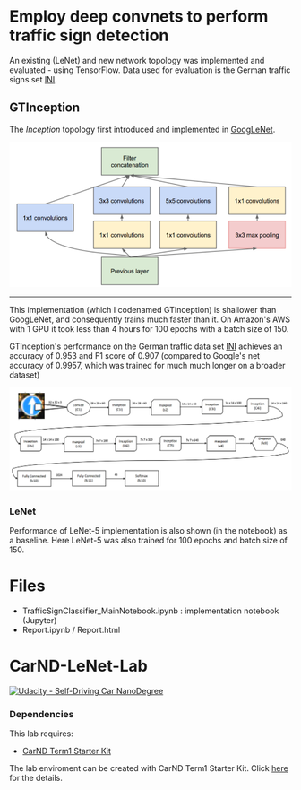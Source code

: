 # Employ deep convnets to perform traffic sign detection
An existing (LeNet) and new network topology was implemented and evaluated - using TensorFlow. Data used for evaluation is the German traffic signs set [INI](http://benchmark.ini.rub.de/).

## GTInception
The *Inception* topology first introduced and implemented in [GoogLeNet](https://arxiv.org/pdf/1409.4842.pdf). 

![Inception](Inception.png)


---


This implementation (which I codenamed GTInception) is shallower than GoogLeNet, and consequently trains much faster than it. On Amazon's AWS with 1 GPU it took less than 4 hours for 100 epochs with a batch size of 150. 

GTInception's performance on the German traffic data set [INI](http://benchmark.ini.rub.de/) achieves an accuracy of 0.953 and F1 score of 0.907 (compared to Google's net accuracy of 0.9957, which was trained for much much longer on a broader dataset)


![GTInception](GTInception.png)

### LeNet
Performance of LeNet-5 implementation is also shown (in the notebook) as a baseline. Here LeNet-5 was also trained for 100 epochs and batch size of 150. 



# Files

* TrafficSignClassifier_MainNotebook.ipynb : implementation notebook (Jupyter)
* Report.ipynb / Report.html



# CarND-LeNet-Lab
[![Udacity - Self-Driving Car NanoDegree](https://s3.amazonaws.com/udacity-sdc/github/shield-carnd.svg)](http://www.udacity.com/drive)


### Dependencies
This lab requires:

* [CarND Term1 Starter Kit](https://github.com/udacity/CarND-Term1-Starter-Kit)

The lab enviroment can be created with CarND Term1 Starter Kit. Click [here](https://github.com/udacity/CarND-Term1-Starter-Kit/blob/master/README.md) for the details.
